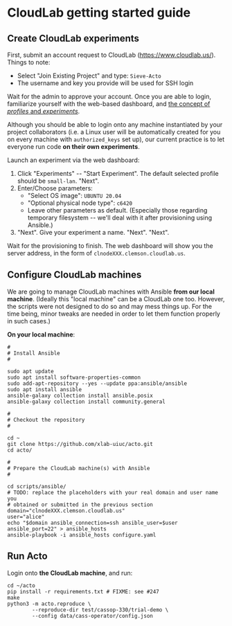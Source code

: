 # CloudLab getting started guide

## Create CloudLab experiments

First, submit an account request to CloudLab (https://www.cloudlab.us/). Things to note:

- Select "Join Existing Project" and type: `Sieve-Acto`
- The username and key you provide will be used for SSH login

Wait for the admin to approve your account. Once you are able to login, familiarize yourself with the web-based dashboard, and [the concept of *profiles* and *experiments*](https://docs.cloudlab.us/basic-concepts.html).

Although you should be able to login onto any machine instantiated by your project collaborators (i.e. a Linux user will be automatically created for you on every machine with `authorized_keys` set up), our current practice is to let everyone run code **on their own experiments**.

Launch an experiment via the web dashboard:

1. Click "Experiments" -- "Start Experiment". The default selected profile should be `small-lan`. "Next".
2. Enter/Choose parameters:
    - "Select OS image": `UBUNTU 20.04`
    - "Optional physical node type": `c6420`
    - Leave other parameters as default. (Especially those regarding temporary filesystem -- we'll deal with it after provisioning using Ansible.)
3. "Next". Give your experiment a name. "Next". "Next".

Wait for the provisioning to finish. The web dashboard will show you the server address, in the form of `clnodeXXX.clemson.cloudlab.us`.

## Configure CloudLab machines

We are going to manage CloudLab machines with Ansible **from our local machine**. (Ideally this "local machine" can be a CloudLab one too. However, the scripts were not designed to do so and may mess things up. For the time being, minor tweaks are needed in order to let them function properly in such cases.)

**On your local machine**:

```shell
#
# Install Ansible
#

sudo apt update
sudo apt install software-properties-common
sudo add-apt-repository --yes --update ppa:ansible/ansible
sudo apt install ansible
ansible-galaxy collection install ansible.posix
ansible-galaxy collection install community.general

#
# Checkout the repository
#

cd ~
git clone https://github.com/xlab-uiuc/acto.git
cd acto/

#
# Prepare the CloudLab machine(s) with Ansible
#

cd scripts/ansible/
# TODO: replace the placeholders with your real domain and user name you
# obtained or submitted in the previous section
domain="clnodeXXX.clemson.cloudlab.us"
user="alice"
echo "$domain ansible_connection=ssh ansible_user=$user ansible_port=22" > ansible_hosts
ansible-playbook -i ansible_hosts configure.yaml
```

## Run Acto

Login onto **the CloudLab machine**, and run:

```shell
cd ~/acto
pip install -r requirements.txt # FIXME: see #247
make
python3 -m acto.reproduce \
        --reproduce-dir test/cassop-330/trial-demo \
        --config data/cass-operator/config.json
```
